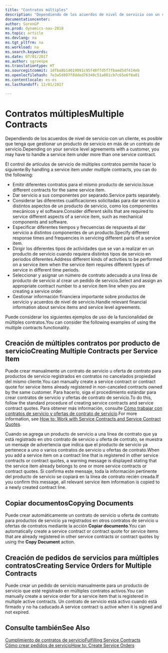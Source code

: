 ```yaml
---
title: "Contratos múltiples"
description: "Dependiendo de los acuerdos de nivel de servicio con un cliente, es posible que tenga que gestionar un producto de servicio en más de un contrato de servicio."
documentationcenter: 
author: SorenGP
ms.prod: dynamics-nav-2018
ms.topic: article
ms.devlang: na
ms.tgt_pltfrm: na
ms.workload: na
ms.search.keywords: 
ms.date: 07/01/2017
ms.author: sgroespe
ms.translationtype: HT
ms.sourcegitcommit: 1dfba8b14019991c95f40ffd5f7fbaed5df414eb
ms.openlocfilehash: 7e3a5d897f8dded76340c51a001cb7c65e6f0a01
ms.contentlocale: es-es
ms.lasthandoff: 12/01/2017

---
```

# <a name="multiple-contracts"></a><span data-ttu-id="f47c3-103">Contratos múltiples</span><span class="sxs-lookup"><span data-stu-id="f47c3-103">Multiple Contracts</span></span>
<span data-ttu-id="f47c3-104">Dependiendo de los acuerdos de nivel de servicio con un cliente, es posible que tenga que gestionar un producto de servicio en más de un contrato de servicio.</span><span class="sxs-lookup"><span data-stu-id="f47c3-104">Depending on your service level agreements with a customer, you may have to handle a service item under more than one service contract.</span></span>  
  
<span data-ttu-id="f47c3-105">El control de artículos de servicio de múltiples contratos permite hacer lo siguiente:</span><span class="sxs-lookup"><span data-stu-id="f47c3-105">By handling a service item under multiple contracts, you can do the following:</span></span>  
  
* <span data-ttu-id="f47c3-106">Emitir diferentes contratos para el mismo producto de servicio.</span><span class="sxs-lookup"><span data-stu-id="f47c3-106">Issue different contracts for the same service item.</span></span>  
* <span data-ttu-id="f47c3-107">Dar servicio a sus componentes por separado.</span><span class="sxs-lookup"><span data-stu-id="f47c3-107">Service parts separately.</span></span>  
* <span data-ttu-id="f47c3-108">Considerar las diferentes cualificaciones solicitadas para dar servicio a distintos aspectos de un producto de servicio, como los componentes mecánicos y el software.</span><span class="sxs-lookup"><span data-stu-id="f47c3-108">Consider different skills that are required to service different aspects of a service item, such as mechanical components and software.</span></span>  
* <span data-ttu-id="f47c3-109">Especificar diferentes tiempos y frecuencias de respuesta al dar servicio a distintos componentes de un producto.</span><span class="sxs-lookup"><span data-stu-id="f47c3-109">Specify different response times and frequencies in servicing different parts of a service item.</span></span>  
* <span data-ttu-id="f47c3-110">Dirigir los diferentes tipos de actividades que se van a realizar en un producto de servicio cuando requiera distintos tipos de servicio en periodos diferentes.</span><span class="sxs-lookup"><span data-stu-id="f47c3-110">Address different kinds of activities to be performed on a service item when the service item requires different types of service in different time periods.</span></span>  
* <span data-ttu-id="f47c3-111">Seleccionar y asignar un número de contrato adecuado a una línea de producto de servicio al crear un pedido de servicio.</span><span class="sxs-lookup"><span data-stu-id="f47c3-111">Select and assign an appropriate contract number to a service item line when you are creating a service order.</span></span>  
* <span data-ttu-id="f47c3-112">Gestionar información financiera importante sobre productos de servicio y acuerdos de nivel de servicio.</span><span class="sxs-lookup"><span data-stu-id="f47c3-112">Handle relevant financial information about service items and service level agreements.</span></span>  
  
<span data-ttu-id="f47c3-113">Puede considerar los siguientes ejemplos de uso de la funcionalidad de múltiples contratos.</span><span class="sxs-lookup"><span data-stu-id="f47c3-113">You can consider the following examples of using the multiple contracts functionality.</span></span>  
  
## <a name="creating-multiple-contracts-per-service-item"></a><span data-ttu-id="f47c3-114">Creación de múltiples contratos por producto de servicio</span><span class="sxs-lookup"><span data-stu-id="f47c3-114">Creating Multiple Contracts per Service Item</span></span>  
<span data-ttu-id="f47c3-115">Puede crear manualmente un contrato de servicio u oferta de contrato para productos de servicio registrados en contratos no cancelados propiedad del mismo cliente.</span><span class="sxs-lookup"><span data-stu-id="f47c3-115">You can manually create a service contract or contract quote for service items already registered in non-canceled contracts owned by the same customer.</span></span> <span data-ttu-id="f47c3-116">Para hacerlo, siga el procedimiento estándar para crear contratos de servicio y ofertas de contrato de servicio.</span><span class="sxs-lookup"><span data-stu-id="f47c3-116">To do this, follow the standard procedure of creating service contracts and service contract quotes.</span></span> <span data-ttu-id="f47c3-117">Para obtener más información, consulte [Cómo trabajar con contratos de servicio y ofertas de contrato de servicio](service-how-to-create-service-contracts-and-service-contract-quotes.md).</span><span class="sxs-lookup"><span data-stu-id="f47c3-117">For more information, see [How to: Work with Service Contracts and Service Contract Quotes](service-how-to-create-service-contracts-and-service-contract-quotes.md).</span></span>  
  
<span data-ttu-id="f47c3-118">Cuando se agrega un producto de servicio a una línea de contrato que ya está registrado en otro contrato de servicio u oferta de contrato, se muestra un mensaje de advertencia que indica que el producto de servicio ya pertenece a uno o varios contratos de servicio u ofertas de contrato.</span><span class="sxs-lookup"><span data-stu-id="f47c3-118">When you add a service item on a contract line that is registered in other service contracts or contract quotes, a warning message is displayed stating that the service item already belongs to one or more service contracts or contract quotes.</span></span> <span data-ttu-id="f47c3-119">Si confirma este mensaje, toda la información pertinente del producto de servicio se copiará en la línea de contrato recién creada.</span><span class="sxs-lookup"><span data-stu-id="f47c3-119">If you confirm this message, all relevant service item information is copied to a newly created contract line.</span></span>  
  
## <a name="copying-documents"></a><span data-ttu-id="f47c3-120">Copiar documentos</span><span class="sxs-lookup"><span data-stu-id="f47c3-120">Copying Documents</span></span>  
<span data-ttu-id="f47c3-121">Puede crear automáticamente un contrato de servicio u oferta de contrato para productos de servicio ya registrados en otros contratos de servicio u ofertas de contratos mediante la acción **Copiar documento**.</span><span class="sxs-lookup"><span data-stu-id="f47c3-121">You can automatically create a service contract or contract quote for service items that are already registered in other service contracts or contract quotes by using the **Copy Document** action.</span></span>  
  
## <a name="creating-service-orders-for-multiple-contracts"></a><span data-ttu-id="f47c3-122">Creación de pedidos de servicios para múltiples contratos</span><span class="sxs-lookup"><span data-stu-id="f47c3-122">Creating Service Orders for Multiple Contracts</span></span>  
<span data-ttu-id="f47c3-123">Puede crear un pedido de servicio manualmente para un producto de servicio que esté registrado en múltiples contratos activos.</span><span class="sxs-lookup"><span data-stu-id="f47c3-123">You can manually create a service order for a service item that is registered in multiple active contracts.</span></span> <span data-ttu-id="f47c3-124">Un contrato de servicio está activo cuando está firmado y no ha caducado.</span><span class="sxs-lookup"><span data-stu-id="f47c3-124">A service contract is active when it is signed and not expired.</span></span>  
  
## <a name="see-also"></a><span data-ttu-id="f47c3-125">Consulte también</span><span class="sxs-lookup"><span data-stu-id="f47c3-125">See Also</span></span>  
[<span data-ttu-id="f47c3-126">Cumplimiento de contratos de servicio</span><span class="sxs-lookup"><span data-stu-id="f47c3-126">Fulfilling Service Contracts</span></span>](service-fulfill-service-contracts.md)  
[<span data-ttu-id="f47c3-127">Cómo crear pedidos de servicio</span><span class="sxs-lookup"><span data-stu-id="f47c3-127">How to: Create Service Orders</span></span>](service-how-to-create-service-orders.md)  

